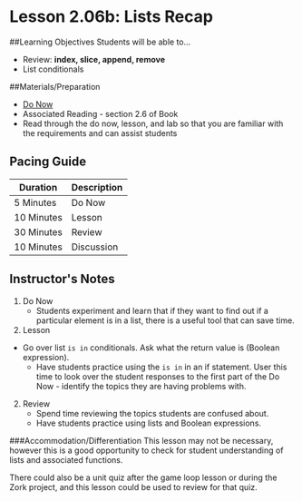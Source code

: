 # Lesson 2.06b: Lists Recap

##Learning Objectives
Students will be able to... 
* Review: **index, slice, append, remove**
* List conditionals

##Materials/Preparation
* [Do Now]
* Associated Reading - section 2.6 of Book
* Read through the do now, lesson, and lab so that you are familiar with the requirements and can assist students

## Pacing Guide
| **Duration**   | **Description** |
| ---------- | ----------- |
| 5 Minutes  | Do Now      |
| 10 Minutes | Lesson      |
| 30 Minutes | Review      |
| 10 Minutes | Discussion  |

## Instructor's Notes
1. Do Now
    * Students experiment and learn that if they want to find out if a particular element is in a list, there is a useful tool that can save time.
2. Lesson
  * Go over list `is in` conditionals. Ask what the return value is (Boolean expression).
    * Have students practice using the `is in` in an if statement. User this time to look over the student responses to the first part of the Do Now - identify the topics they are having problems with.
2. Review
    * Spend time reviewing the topics students are confused about.
    * Have students practice using lists and Boolean expressions.

###Accommodation/Differentiation 
This lesson may not be necessary, however this is a good opportunity to check for student understanding of lists and associated functions. 

There could also be a unit quiz after the game loop lesson or during the Zork project, and this lesson could be used to review for that quiz.
  
[Do Now]:do_now2.md
